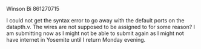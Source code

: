 Winson Bi
861270715

I could not get the syntax error to go away with the default ports on the datapth.v. The wires are not supposed to be assigned to for some reason? I am submitting now as I might not be able to submit again as I might not have internet in Yosemite until I return Monday evening.
